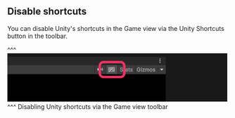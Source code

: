## Disable shortcuts
You can disable Unity's shortcuts in the Game view via the Unity Shortcuts button in the toolbar.

^^^
![Disabling Unity shortcuts in the Game view](game-view-unity-shortcuts.png)
^^^ Disabling Unity shortcuts via the Game view toolbar